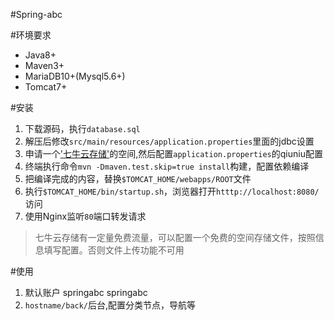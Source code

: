 #Spring-abc

#环境要求
* Java8+ 
* Maven3+ 
* MariaDB10+(Mysql5.6+) 
* Tomcat7+

#安装
1. 下载源码，执行```database.sql```
2. 解压后修改```src/main/resources/application.properties```里面的jdbc设置
3. 申请一个['七牛云存储']()的空间,然后配置```application.properties```的qiuniu配置
4. 终端执行命令```mvn -Dmaven.test.skip=true install```构建，配置依赖编译
5. 把编译完成的内容，替换```$TOMCAT_HOME/webapps/ROOT```文件
6. 执行```$TOMCAT_HOME/bin/startup.sh```，浏览器打开```htttp://localhost:8080/```访问
7. 使用Nginx监听```80```端口转发请求
>七牛云存储有一定量免费流量，可以配置一个免费的空间存储文件，按照信息填写配置。否则文件上传功能不可用

#使用
1. 默认账户 springabc springabc
2. `hostname/back/`后台,配置分类节点，导航等
